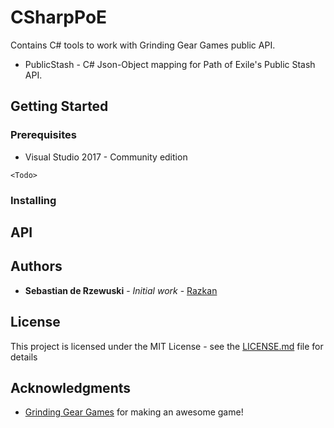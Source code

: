 # CSharpPoE

Contains C# tools to work with Grinding Gear Games public API.
* PublicStash - C# Json-Object mapping for Path of Exile's Public Stash API.

## Getting Started

<Todo>

### Prerequisites

* Visual Studio 2017 - Community edition

```
<Todo>
```

### Installing

<Todo>

## API

<Todo>

## Authors

* **Sebastian de Rzewuski** - *Initial work* - [Razkan](https://github.com/Razkan)

## License

This project is licensed under the MIT License - see the [LICENSE.md](LICENSE.md) file for details

## Acknowledgments

* [Grinding Gear Games](http://www.grindinggear.com) for making an awesome game!

